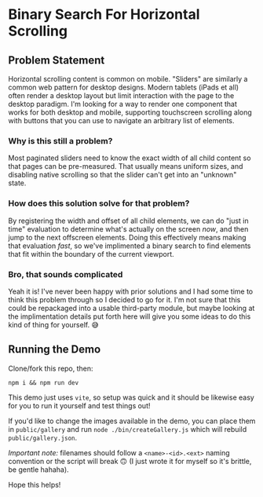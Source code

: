 # Binary Search For Horizontal Scrolling

## Problem Statement

Horizontal scrolling content is common on mobile. "Sliders" are similarly a common web pattern for desktop designs. Modern tablets (iPads et all) often render a desktop layout but limit interaction with the page to the desktop paradigm. I'm looking for a way to render one component that works for both desktop and mobile, supporting touchscreen scrolling along with buttons that you can use to navigate an arbitrary list of elements.

### Why is this still a problem?

Most paginated sliders need to know the exact width of all child content so that pages can be pre-measured. That usually means uniform sizes, and disabling native scrolling so that the slider can't get into an "unknown" state.

### How does this solution solve for that problem?

By registering the width and offset of all child elements, we can do "just in time" evaluation to determine what's actually on the screen *now*, and then jump to the next offscreen elements. Doing this effectively means making that evaluation *fast*, so we've implimented a binary search to find elements that fit within the boundary of the current viewport.

### Bro, that sounds complicated

Yeah it is! I've never been happy with prior solutions and I had some time to think this problem through so I decided to go for it. I'm not sure that this could be repackaged into a usable third-party module, but maybe looking at the implimentation details put forth here will give you some ideas to do this kind of thing for yourself. 😅

## Running the Demo

Clone/fork this repo, then:

`npm i && npm run dev`

This demo just uses `vite`, so setup was quick and it should be likewise easy for you to run it yourself and test things out!

If you'd like to change the images available in the demo, you can place them in `public/gallery` and run `node ./bin/createGallery.js` which will rebuild `public/gallery.json`.

*Important note:* filenames should follow a `<name>-<id>.<ext>` naming convention or the script will break 🙃 (I just wrote it for myself so it's brittle, be gentle hahaha).

Hope this helps!

